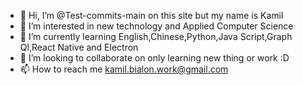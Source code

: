 - 👋 Hi, I’m @Test-commits-main on this site but my name is Kamil 
- 👀 I’m interested in new technology and Applied Computer Science
- 🌱 I’m currently learning English,Chinese,Python,Java Script,Graph Ql,React Native and Electron
- 💞️ I’m looking to collaborate on only learning new thing or work :D
- 📫 How to reach me kamil.bialon.work@gmail.com
